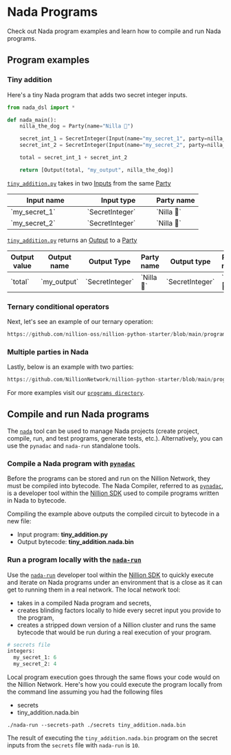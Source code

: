 # Nada Programs

Check out Nada program examples and learn how to compile and run Nada programs.

## Program examples

### Tiny addition

Here's a tiny Nada program that adds two secret integer inputs.

```python
from nada_dsl import *

def nada_main():
    nilla_the_dog = Party(name="Nilla 🐶")

    secret_int_1 = SecretInteger(Input(name="my_secret_1", party=nilla_the_dog))
    secret_int_2 = SecretInteger(Input(name="my_secret_2", party=nilla_the_dog))

    total = secret_int_1 + secret_int_2

    return [Output(total, "my_output", nilla_the_dog)]
```

[`tiny_addition.py`](https://github.com/nillion-oss/nillion-python-starter/blob/main/programs/tiny_secret_addition_complete.py) takes in two [Inputs](concepts.md#inputs) from the same [Party](concepts.md#party)

<table><thead><tr><th width="162">Input name</th><th width="145">Input type</th><th>Party name</th></tr></thead><tbody><tr><td>`my_secret_1`</td><td>`SecretInteger`</td><td>`Nilla 🐶`</td></tr><tr><td>`my_secret_2`</td><td>`SecretInteger`</td><td>`Nilla 🐶`</td></tr></tbody></table>

[`tiny_addition.py`](https://github.com/nillion-oss/nillion-python-starter/blob/main/programs/tiny_secret_addition_complete.py) returns an [Output](concepts.md#outputs) to a [Party](concepts.md#party)

<table><thead><tr><th>Output value</th><th>Output name</th><th>Output Type</th><th>Party name</th><th data-hidden>Output type</th><th data-hidden>Party name</th><th data-hidden>Output name</th></tr></thead><tbody><tr><td>`total`</td><td>`my_output`</td><td>`SecretInteger`</td><td>`Nilla 🐶`</td><td>`SecretInteger`</td><td>`Nilla 🐶`</td><td>`my_output`</td></tr></tbody></table>

### Ternary conditional operators

Next, let's see an example of our ternary operation:

```python reference showGithubLink
https://github.com/nillion-oss/nillion-python-starter/blob/main/programs/nada_fn_max.py
```

### Multiple parties in Nada

Lastly, below is an example with two parties:

```python reference showGithubLink
https://github.com/NillionNetwork/nillion-python-starter/blob/main/programs/less_or_equal_than.py
```

For more examples visit our [`programs directory`](https://github.com/nillion-oss/nillion-python-starter/blob/main/programs).

## Compile and run Nada programs

The [`nada`](nada) tool can be used to manage Nada projects (create project, compile, run, and test programs, generate tests, etc.).
Alternatively, you can use the `pynadac` and `nada-run` standalone tools.

### Compile a Nada program with [`pynadac`](pynadac)

Before the programs can be stored and run on the Nillion Network, they must be compiled into bytecode.
The Nada Compiler, referred to as [`pynadac`](pynadac), is a developer tool within the [Nillion SDK](nillion-sdk-and-tools.md) used to compile programs written in Nada to bytecode.

Compiling the example above outputs the compiled circuit to bytecode in a new file:

- Input program: **tiny_addition.py**
- Output bytecode: **tiny_addition.nada.bin**

### Run a program locally with the [`nada-run`](nada-run)

Use the [`nada-run`](nada-run) developer tool within the [Nillion SDK](nillion-sdk-and-tools.md) to quickly execute and iterate on Nada programs under an environment that is a close as it can get to running them in a real network. The local network tool:

- takes in a compiled Nada program and secrets,
- creates blinding factors locally to hide every secret input you provide to the program,
- creates a stripped down version of a Nillion cluster and runs the same bytecode that would be run during a real execution of your program.&#x20;

```python
# secrets file
integers:
  my_secret_1: 6
  my_secret_2: 4
```

Local program execution goes through the same flows your code would on the Nillion Network. Here's how you could execute the program locally from the command line assuming you had the following files

- secrets
- tiny_addition.nada.bin

```
./nada-run --secrets-path ./secrets tiny_addition.nada.bin
```

The result of executing the `tiny_addition.nada.bin` program on the secret inputs from the `secrets` file with `nada-run` is `10`.
